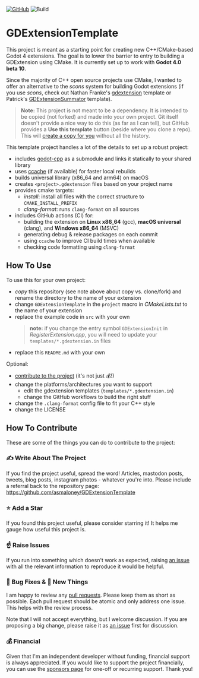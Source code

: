 [![GitHub](https://img.shields.io/github/license/asmaloney/GDExtensionTemplate)](LICENSE) ![Build](https://github.com/asmaloney/GDExtensionTemplate/actions/workflows/main.yml/badge.svg)

# GDExtensionTemplate

This project is meant as a starting point for creating new C++/CMake-based Godot 4 extensions. The goal is to lower the barrier to entry to building a GDExtension using CMake. It is currently set up to work with **Godot 4.0 beta 10**.

Since the majority of C++ open source projects use CMake, I wanted to offer an alternative to the _scons_ system for building Godot extensions (if you use _scons_, check out Nathan Franke's [gdextension](https://github.com/nathanfranke/gdextension) template or Patrick's [GDExtensionSummator](https://github.com/paddy-exe/GDExtensionSummator) template).

> **Note:** This project is not meant to be a dependency. It is intended to be copied (not forked) and made into your own project. Git itself doesn't provide a nice way to do this (as far as I can tell), but GitHub provides a **Use this template** button (beside where you clone a repo). This will [create a copy for you](https://docs.github.com/en/repositories/creating-and-managing-repositories/creating-a-repository-from-a-template) without all the history.

This template project handles a lot of the details to set up a robust project:

- includes [godot-cpp](https://github.com/godotengine/godot-cpp) as a submodule and links it statically to your shared library
- uses [ccache](https://ccache.dev/) (if available) for faster local rebuilds
- builds universal library (x86_64 and arm64) on macOS
- creates `<project>.gdextension` files based on your project name
- provides cmake targets:
  - _install_: install all files with the correct structure to `CMAKE_INSTALL_PREFIX`
  - _clang-format_: runs `clang-format` on all sources
- includes GitHub actions (CI) for:
  - building the extension on **Linux x86_64** (gcc), **macOS universal** (clang), and **Windows x86_64** (MSVC)
  - generating debug & release packages on each commit
  - using `ccache` to improve CI build times when available
  - checking code formatting using `clang-format`

## How To Use

To use this for your own project:

- _copy_ this repository (see note above about copy vs. clone/fork) and rename the directory to the name of your extension
- change `GDExtensionTemplate` in the `project` macro in _CMakeLists.txt_ to the name of your extension
- replace the example code in `src` with your own
  > **note:** if you change the entry symbol `GDExtensionInit` in _RegisterExtension.cpp_, you will need to update your `templates/*.gdextension.in` files
- replace this `README.md` with your own

Optional:

- [contribute to the project](#how-to-contribute) (it's not just 💰!)
- change the platforms/architectures you want to support
  - edit the gdextension templates (`templates/*.gdextension.in`)
  - change the GitHub workflows to build the right stuff
- change the `.clang-format` config file to fit your C++ style
- change the LICENSE

## How To Contribute

These are some of the things you can do to contribute to the project:

### ✍ Write About The Project

If you find the project useful, spread the word! Articles, mastodon posts, tweets, blog posts, instagram photos - whatever you're into. Please include a referral back to the repository page: https://github.com/asmaloney/GDExtensionTemplate

### ⭐️ Add a Star

If you found this project useful, please consider starring it! It helps me gauge how useful this project is.

### ☝ Raise Issues

If you run into something which doesn't work as expected, raising [an issue](https://github.com/asmaloney/GDExtensionTemplate/issues) with all the relevant information to reproduce it would be helpful.

### 🐞 Bug Fixes & 🧪 New Things

I am happy to review any [pull requests](https://github.com/asmaloney/GDExtensionTemplate/pulls). Please keep them as short as possible. Each pull request should be atomic and only address one issue. This helps with the review process.

Note that I will not accept everything, but I welcome discussion. If you are proposing a big change, please raise it as [an issue](https://github.com/asmaloney/GDExtensionTemplate/issues) first for discussion.

### 💰 Financial

Given that I'm an independent developer without funding, financial support is always appreciated. If you would like to support the project financially, you can use the [sponsors page](https://github.com/sponsors/asmaloney) for one-off or recurring support. Thank you!
